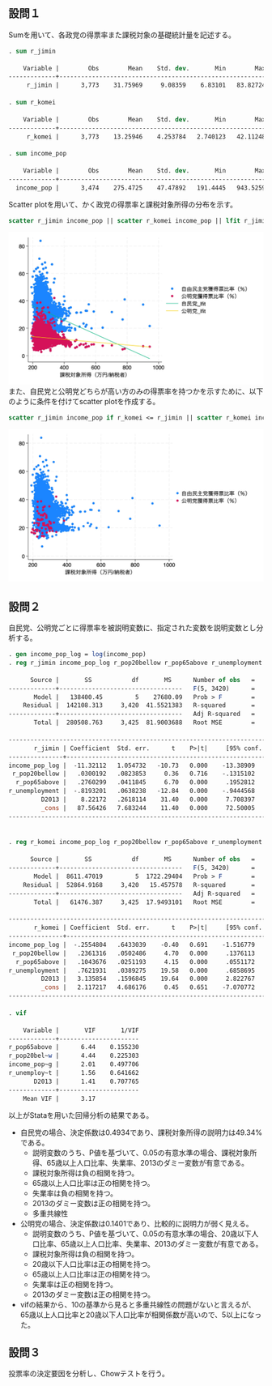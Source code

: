 ## 設問１
Sumを用いて、各政党の得票率また課税対象の基礎統計量を記述する。
```stata
. sum r_jimin

    Variable |        Obs        Mean    Std. dev.       Min        Max
-------------+---------------------------------------------------------
     r_jimin |      3,773    31.75969     9.08359    6.83101   83.82724

. sum r_komei

    Variable |        Obs        Mean    Std. dev.       Min        Max
-------------+---------------------------------------------------------
     r_komei |      3,773    13.25946    4.253784   2.740123   42.11248

. sum income_pop

    Variable |        Obs        Mean    Std. dev.       Min        Max
-------------+---------------------------------------------------------
  income_pop |      3,474    275.4725    47.47892   191.4445   943.5259

```


Scatter plotを用いて、かく政党の得票率と課税対象所得の分布を示す。
```stata
scatter r_jimin income_pop || scatter r_komei income_pop || lfit r_jimin income_pop, leg(label(3 "自民党_lfit")) || lfit r_komei income_pop, leg(label(4 "公明党_lfit"))
```
![1](scatter_all.jpg)
また、自民党と公明党どちらが高い方のみの得票率を持つかを示すために、以下のように条件を付けてscatter plotを作成する。
```stata
scatter r_jimin income_pop if r_komei <= r_jimin || scatter r_komei income_pop if r_komei > r_jimin
```
![2](scatter_partial.jpg)

## 設問２
自民党、公明党ごとに得票率を被説明変数に、指定された変数を説明変数とし分析する。
```stata
. gen income_pop_log = log(income_pop)
. reg r_jimin income_pop_log r_pop20bellow r_pop65above r_unemployment D2013

      Source |       SS           df       MS      Number of obs   =     3,426
-------------+----------------------------------   F(5, 3420)      =    666.15
       Model |   138400.45         5    27680.09   Prob > F        =    0.0000
    Residual |  142108.313     3,420  41.5521383   R-squared       =    0.4934
-------------+----------------------------------   Adj R-squared   =    0.4927
       Total |  280508.763     3,425  81.9003688   Root MSE        =    6.4461

--------------------------------------------------------------------------------
       r_jimin | Coefficient  Std. err.      t    P>|t|     [95% conf. interval]
---------------+----------------------------------------------------------------
income_pop_log |  -11.32112   1.054732   -10.73   0.000    -13.38909   -9.253149
 r_pop20bellow |   .0300192   .0823853     0.36   0.716    -.1315102    .1915487
  r_pop65above |   .2760299   .0411845     6.70   0.000     .1952812    .3567786
r_unemployment |  -.8193201   .0638238   -12.84   0.000    -.9444568   -.6941834
         D2013 |    8.22172   .2618114    31.40   0.000     7.708397    8.735042
         _cons |   87.56426   7.683244    11.40   0.000     72.50005    102.6285
--------------------------------------------------------------------------------


. reg r_komei income_pop_log r_pop20bellow r_pop65above r_unemployment D2013

      Source |       SS           df       MS      Number of obs   =     3,426
-------------+----------------------------------   F(5, 3420)      =    111.42
       Model |  8611.47019         5  1722.29404   Prob > F        =    0.0000
    Residual |  52864.9168     3,420   15.457578   R-squared       =    0.1401
-------------+----------------------------------   Adj R-squared   =    0.1388
       Total |   61476.387     3,425  17.9493101   Root MSE        =    3.9316

--------------------------------------------------------------------------------
       r_komei | Coefficient  Std. err.      t    P>|t|     [95% conf. interval]
---------------+----------------------------------------------------------------
income_pop_log |  -.2554804   .6433039    -0.40   0.691    -1.516779    1.005818
 r_pop20bellow |   .2361316   .0502486     4.70   0.000     .1376113    .3346519
  r_pop65above |   .1043676   .0251193     4.15   0.000     .0551172     .153618
r_unemployment |   .7621931   .0389275    19.58   0.000     .6858695    .8385167
         D2013 |   3.135854   .1596845    19.64   0.000     2.822767     3.44894
         _cons |   2.117217   4.686176     0.45   0.651    -7.070772    11.30521
--------------------------------------------------------------------------------

. vif

    Variable |       VIF       1/VIF  
-------------+----------------------
r_pop65above |      6.44    0.155230
r_pop20bel~w |      4.44    0.225303
income_pop~g |      2.01    0.497706
r_unemploy~t |      1.56    0.641662
       D2013 |      1.41    0.707765
-------------+----------------------
    Mean VIF |      3.17

```
以上がStataを用いた回帰分析の結果である。
- 自民党の場合、決定係数は0.4934であり、課税対象所得の説明力は49.34%である。
  - 説明変数のうち、P値を基づいて、0.05の有意水準の場合、課税対象所得、65歳以上人口比率、失業率、2013のダミー変数が有意である。
  - 課税対象所得は負の相関を持つ。
  - 65歳以上人口比率は正の相関を持つ。
  - 失業率は負の相関を持つ。
  - 2013のダミー変数は正の相関を持つ。
  - 多重共線性
- 公明党の場合、決定係数は0.1401であり、比較的に説明力が弱く見える。
  - 説明変数のうち、P値を基づいて、0.05の有意水準の場合、20歳以下人口比率、65歳以上人口比率、失業率、2013のダミー変数が有意である。
  - 課税対象所得は負の相関を持つ。
  - 20歳以下人口比率は正の相関を持つ。
  - 65歳以上人口比率は正の相関を持つ。
  - 失業率は正の相関を持つ。
  - 2013のダミー変数は正の相関を持つ。
- vifの結果から、10の基準から見ると多重共線性の問題がないと言えるが、65歳以上人口比率と20歳以下人口比率が相関係数が高いので、5以上になった。

## 設問３
投票率の決定要因を分析し、Chowテストを行う。
